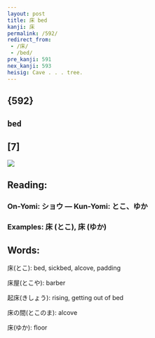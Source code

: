 ```yaml
---
layout: post
title: 床 bed
kanji: 床
permalink: /592/
redirect_from:
 - /床/
 - /bed/
pre_kanji: 591
nex_kanji: 593
heisig: Cave . . . tree.
---
```


## {592}

## `bed`

## [7]

<div class="stroke"><img src="E5BA8A.png" /></div>

## Reading:

### On-Yomi: ショウ &mdash; Kun-Yomi: とこ、ゆか

### Examples: 床 (とこ), 床 (ゆか)

## Words:

床(とこ): bed, sickbed, alcove, padding

床屋(とこや): barber

起床(きしょう): rising, getting out of bed

床の間(とこのま): alcove

床(ゆか): floor

